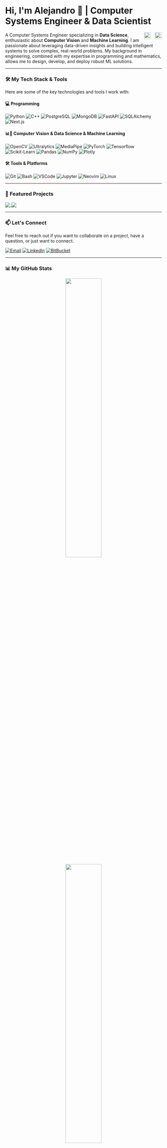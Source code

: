 # Hi, I'm Alejandro 👋 | Computer Systems Engineer & Data Scientist

<a href="https://www.linkedin.com/in/alemr214/">
  <img align="right" alt="Alejandro's LinkedIn" width="22px" src="https://cdn.jsdelivr.net/gh/devicons/devicon/icons/linkedin/linkedin-original.svg" />
</a>
<a href="https://www.alemr.com">
  <img align="right" alt="Alejandro's Twitter" width="22px" src="https://cdn.jsdelivr.net/gh/devicons/devicon/icons/htmx/htmx-original.svg" style="padding-right:10px;" />
</a>

A Computer Systems Engineer specializing in **Data Science**, enthusiastic about **Computer Vision** and **Machine Learning**. I am passionate about leveraging data-driven insights and building intelligent systems to solve complex, real-world problems. My background in engineering, combined with my expertise in programming and mathematics, allows me to design, develop, and deploy robust ML solutions.

---

### 🛠️ My Tech Stack & Tools

Here are some of the key technologies and tools I work with:

#### 💻 Programming

![Python](https://img.shields.io/badge/Python-3776AB?style=for-the-badge&logo=python&logoColor=white)
![C++](https://img.shields.io/badge/C++-00599C?style=for-the-badge&logo=cplusplus&logoColor=white)
![PostgreSQL](https://img.shields.io/badge/PostgreSQL-4169E1?style=for-the-badge&logo=postgresql&logoColor=white)
![MongoDB](https://img.shields.io/badge/MongoDB-47A248?style=for-the-badge&logo=mongodb&logoColor=white)
![FastAPI](https://img.shields.io/badge/Fastapi-009688?style=for-the-badge&logo=fastapi&logoColor=white)
![SQLAlchemy](https://img.shields.io/badge/SQLAlchemy-D71F00?style=for-the-badge&logo=sqlalchemy&logoColor=white)
![Next.js](https://img.shields.io/badge/next.js-000000?style=for-the-badge&logo=next.js&logoColor=white)

#### 📊🤖 Computer Vision & Data Science & Machine Learning

![OpenCV](https://img.shields.io/badge/Opencv-5C3EE8?style=for-the-badge&logo=opencv&logoColor=white)
![Ultralytics](https://img.shields.io/badge/ultralytics-111F68?style=for-the-badge&logo=ultralytics&logoColor=white)
![MediaPipe](https://img.shields.io/badge/Mediapipe-0097A7?style=for-the-badge&logo=mediapipe&logoColor=white)
![PyTorch](https://img.shields.io/badge/pytorch-EE4C2C?style=for-the-badge&logo=pytorch&logoColor=white)
![Tensorflow](https://img.shields.io/badge/Tensorflow-FF6F00?style=for-the-badge&logo=tensorflow&logoColor=white)
![Scikit-Learn](https://img.shields.io/badge/Scikit_Learn-F7931E?style=for-the-badge&logo=scikit-learn&logoColor=white)
![Pandas](https://img.shields.io/badge/Pandas-150458?style=for-the-badge&logo=pandas&logoColor=white)
![NumPy](https://img.shields.io/badge/Numpy-013243?style=for-the-badge&logo=numpy&logoColor=white)
![Plotly](https://img.shields.io/badge/Plotly-7A76FF?style=for-the-badge&logo=plotly&logoColor=white)

#### 🛠️ Tools & Platforms

![Git](https://img.shields.io/badge/Git-F05032?style=for-the-badge&logo=git&logoColor=white)
![Bash](https://img.shields.io/badge/Bash-4EAA25?style=for-the-badge&logo=gnu-bash&logoColor=white)
![VSCode](https://img.shields.io/badge/VSCode-007ACC?style=for-the-badge&logo=visualstudiocode&logoColor=white)
![Jupyter](https://img.shields.io/badge/Jupyter-F37626?style=for-the-badge&logo=jupyter&logoColor=white)
![Neovim](https://img.shields.io/badge/Neovim-57A143?style=for-the-badge&logo=neovim&logoColor=white)
![Linux](https://img.shields.io/badge/Linux-FCC624?style=for-the-badge&logo=linux&logoColor=black)

---

### 🚀 Featured Projects

<a href="https://github.com/alemr214/polyp-detection">
  <img align="center" src="https://github-readme-stats.vercel.app/api/pin/?username=alemr214&repo=polyp-detection&theme=dracula&show_owner=true" />
</a>
<a href="https://github.com/alemr214/cimat-pedigri-forense">
  <img align="center" src="https://github-readme-stats.vercel.app/api/pin/?username=alemr214&repo=cimat-pedigri-forense&theme=dracula&show_owner=true" />
</a>

---

### 📫 Let's Connect

Feel free to reach out if you want to collaborate on a project, have a question, or just want to connect.

[![Email](https://img.shields.io/badge/Email-EA4335?style=for-the-badge&logo=gmail&logoColor=white)](mailto:contact@alemr.com)
[![LinkedIn](https://img.shields.io/badge/LinkedIn-0A66C2?style=for-the-badge&logo=linkedin&logoColor=white)](https://www.linkedin.com/in/alejandro-martínez-rivera-43956a226/)
[![BitBucket](https://img.shields.io/badge/BitBucket-0052CC?style=for-the-badge&logo=bitbucket&logoColor=white)](https://bitbucket.org/alemr214/)

---

### 📊 My GitHub Stats

<p align="center">
  <img width="48%" src="https://github-readme-stats.vercel.app/api?username=alemr214&show_icons=true&theme=dracula" />
</p>
<p align="center">
  <img width="48%" src="https://github-readme-stats.vercel.app/api/top-langs/?username=alemr214&show_icons=true&layout=compact&theme=dracula" />
</p>
<p align="center">

[![Profile views](https://komarev.com/ghpvc/?username=alemr214&color=blueviolet&style=for-the-badge)](https://komarev.com/ghpvc/?username=alemr214)
</p>

